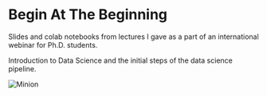 # Begin At The Beginning
Slides and colab notebooks from lectures I gave as a part of an international webinar for Ph.D. students.

Introduction to Data Science and the initial steps of the data science pipeline.

![Minion](https://pbs.twimg.com/media/DgzdoWnXUAEMkUA.jpg)
